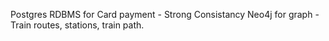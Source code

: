 Postgres RDBMS for Card payment - Strong Consistancy 
Neo4j for graph - Train routes, stations, train path.